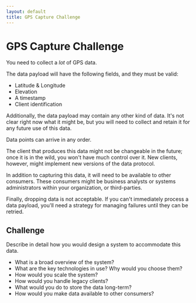 ```yaml
---
layout: default
title: GPS Capture Challenge
---
```


# GPS Capture Challenge

You need to collect a _lot_ of GPS data.

The data payload will have the following fields, and they must be valid:

* Latitude & Longitude
* Elevation
* A timestamp
* Client identification

Additionally, the data payload may contain any other kind of data. It's
not clear right now what it might be, but you will need to collect and
retain it for any future use of this data.

Data points can arrive in any order.

The client that produces this data might not be changeable in the
future; once it is in the wild, you won't have much control over it.
New clients, however, might implement new versions of the data protocol.

In addition to capturing this data, it will need to be available to
other consumers. These consumers might be business analysts or systems
administrators within your organization, or third-parties.

Finally, dropping data is not acceptable. If you can't immediately
process a data payload, you'll need a strategy for managing failures
until they can be retried.

## Challenge

Describe in detail how you would design a system to accommodate this
data.

* What is a broad overview of the system?
* What are the key technologies in use? Why would you choose them?
* How would you scale the system?
* How would you handle legacy clients?
* What would you do to store the data long-term?
* How would you make data available to other consumers?
